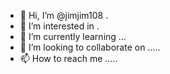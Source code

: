- 👋 Hi, I’m @jimjim108 .
- 👀 I’m interested in .
- 🌱 I’m currently learning ...
- 💞️ I’m looking to collaborate on .....
- 📫 How to reach me .....

<!---
jimjim108/jimjim108 is a ✨ special ✨ repository because its `README.md` (this file) appears on your GitHub profile.
You can click the Preview link to take a look at your changes.
--->
